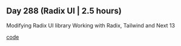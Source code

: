 ## Day 288 (Radix UI | 2.5 hours)

Modifying Radix UI library
Working with Radix, Tailwind and Next 13

[code](https://github.com/alexvyber/katzen)

